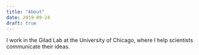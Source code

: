 ```yaml
---
title: "About"
date: 2019-09-24
draft: true
---
```


I work in the Gilad Lab at the University of Chicago, where I help scientists communicate their ideas. 